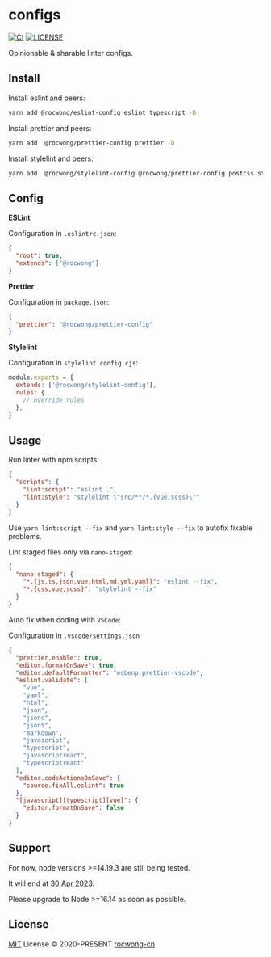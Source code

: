 # configs

[![CI](https://github.com//rocwong-cn/configs/workflows/CI/badge.svg)](https://github.com//rocwong-cn/configs/actions)
[![LICENSE](https://img.shields.io/github/license/rocwong-cn/configs.svg)](https://github.com/rocwong-cn/configs/blob/main/LICENSE)

Opinionable & sharable linter configs.

## Install

Install eslint and peers:

```bash
yarn add @rocwong/eslint-config eslint typescript -D
```

Install prettier and peers:

```bash
yarn add  @rocwong/prettier-config prettier -D
```

Install stylelint and peers:

```bash
yarn add  @rocwong/stylelint-config @rocwong/prettier-config postcss stylelint prettier -D
```

## Config

**ESLint**

Configuration in `.eslintrc.json`:

```json
{
  "root": true,
  "extends": ["@rocwong"]
}
```

**Prettier**

Configuration in `package.json`:

```json
{
  "prettier": "@rocwong/prettier-config"
}
```

**Stylelint**

Configuration in `stylelint.config.cjs`:

```js
module.exports = {
  extends: ['@rocwong/stylelint-config'],
  rules: {
    // override rules
  },
}
```

## Usage

Run linter with npm scripts:

```json
{
  "scripts": {
    "lint:script": "eslint .",
    "lint:style": "stylelint \"src/**/*.{vue,scss}\""
  }
}
```

Use `yarn lint:script --fix` and `yarn lint:style --fix` to autofix fixable problems.

Lint staged files only via `nano-staged`:

```json
{
  "nano-staged": {
    "*.{js,ts,json,vue,html,md,yml,yaml}": "eslint --fix",
    "*.{css,vue,scss}": "stylelint --fix"
  }
}
```

Auto fix when coding with `VSCode`:

Configuration in `.vscode/settings.json`

```json
{
  "prettier.enable": true,
  "editor.formatOnSave": true,
  "editor.defaultFormatter": "esbenp.prettier-vscode",
  "eslint.validate": [
    "vue",
    "yaml",
    "html",
    "json",
    "jsonc",
    "json5",
    "markdown",
    "javascript",
    "typescript",
    "javascriptreact",
    "typescriptreact"
  ],
  "editor.codeActionsOnSave": {
    "source.fixAll.eslint": true
  },
  "[javascript][typescript][vue]": {
    "editor.formatOnSave": false
  }
}
```

## Support

For now, node versions >=14.19.3 are still being tested.

It will end at [30 Apr 2023](https://endoflife.date/nodejs).

Please upgrade to Node >=16.14 as soon as possible.

## License

[MIT](./LICENSE) License © 2020-PRESENT [rocwong-cn](https://github.com/rocwong-cn)
